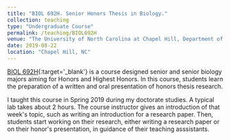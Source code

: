 ```yaml
---
title: "BIOL 692H. Senior Honors Thesis in Biology."
collection: teaching
type: "Undergraduate Course"
permalink: /teaching/BIOL692H
venue: "The University of North Carolina at Chapel Hill, Department of Biology"
date: 2019-08-22
location: "Chapel Hill, NC"
---
```


[BIOL 692H](https://catalog.unc.edu/courses/biol/){:target='_blank'} is a course designed senior and senior biology majors aiming for Honors and Highest Honors. In this course, students learn the preparation of a written and oral presentation of honors thesis research.

I taught this course in Spring 2019 during my doctorate studies. A typical lab takes about 2 hours. The course instructor gives an introduction of that week's topic, such as writing an introduction for a research paper. Then, students start working on their research, either writing a research paper or on their honor's presentation, in guidance of their teaching asssistants.
